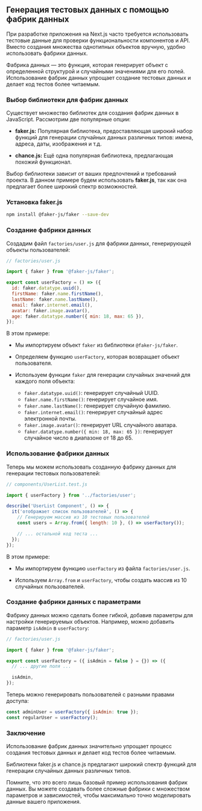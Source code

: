 ## Генерация тестовых данных с помощью фабрик данных

При разработке приложения на Next.js часто требуется использовать тестовые данные для проверки функциональности компонентов и API. Вместо создания множества однотипных объектов вручную, удобно использовать фабрики данных.

Фабрика данных — это функция, которая генерирует объект с определенной структурой и случайными значениями для его полей. Использование фабрик данных упрощает создание тестовых данных и делает код тестов более читаемым.

### Выбор библиотеки для фабрик данных

Существует множество библиотек для создания фабрик данных в JavaScript. Рассмотрим две популярные опции:

* **faker.js:** Популярная библиотека, предоставляющая широкий набор функций для генерации случайных данных различных типов: имена, адреса, даты, изображения и т.д.

* **chance.js:** Ещё одна популярная библиотека, предлагающая похожий функционал.

Выбор библиотеки зависит от ваших предпочтений и требований проекта. В данном примере будем использовать **faker.js**, так как она предлагает более широкий спектр возможностей.

### Установка faker.js

```bash
npm install @faker-js/faker --save-dev
```

### Создание фабрики данных

Создадим файл `factories/user.js` для фабрики данных, генерирующей объекты пользователей:

```javascript
// factories/user.js

import { faker } from '@faker-js/faker';

export const userFactory = () => ({
  id: faker.datatype.uuid(),
  firstName: faker.name.firstName(),
  lastName: faker.name.lastName(),
  email: faker.internet.email(),
  avatar: faker.image.avatar(),
  age: faker.datatype.number({ min: 18, max: 65 }),
});
```

В этом примере:

* Мы импортируем объект `faker` из библиотеки `@faker-js/faker`.

* Определяем функцию `userFactory`, которая возвращает объект пользователя.

* Используем функции `faker` для генерации случайных значений для каждого поля объекта:
    * `faker.datatype.uuid()`: генерирует случайный UUID.
    * `faker.name.firstName()`: генерирует случайное имя.
    * `faker.name.lastName()`: генерирует случайную фамилию.
    * `faker.internet.email()`: генерирует случайный адрес электронной почты.
    * `faker.image.avatar()`: генерирует URL случайного аватара.
    * `faker.datatype.number({ min: 18, max: 65 })`: генерирует случайное число в диапазоне от 18 до 65.

### Использование фабрики данных

Теперь мы можем использовать созданную фабрику данных для генерации тестовых пользователей:

```javascript
// components/UserList.test.js

import { userFactory } from '../factories/user';

describe('UserList Component', () => {
  it('отображает список пользователей', () => {
    // Генерируем массив из 10 тестовых пользователей
    const users = Array.from({ length: 10 }, () => userFactory());

    // ... остальной код теста ...
  });
});
```

В этом примере:

* Мы импортируем функцию `userFactory` из файла `factories/user.js`.

* Используем `Array.from` и `userFactory`, чтобы создать массив из 10 случайных пользователей.

### Создание фабрики данных с параметрами

Фабрику данных можно сделать более гибкой, добавив параметры для настройки генерируемых объектов. Например, можно добавить параметр `isAdmin` в `userFactory`:

```javascript
// factories/user.js

import { faker } from '@faker-js/faker';

export const userFactory = ({ isAdmin = false } = {}) => ({
  // ... другие поля ...

  isAdmin,
});
```

Теперь можно генерировать пользователей с разными правами доступа:

```javascript
const adminUser = userFactory({ isAdmin: true });
const regularUser = userFactory();
```

### Заключение

Использование фабрик данных значительно упрощает процесс создания тестовых данных и делает код тестов более читаемым. 

Библиотеки faker.js и chance.js предлагают широкий спектр функций для генерации случайных данных различных типов. 

Помните, что это всего лишь базовый пример использования фабрик данных. Вы можете создавать более сложные фабрики с множеством параметров и зависимостей, чтобы максимально точно моделировать данные вашего приложения. 
